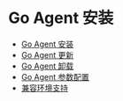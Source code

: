 # Go Agent 安装
<ul>
          <li><a href="/agent/go/Goinstall.html">Go Agent 安装</a></li>
          <li><a href="/agent/go/GoAgentupdate.html">Go Agent 更新</a></li>
          <li><a href="/agent/go/Gouninstall.html">Go Agent 卸载</a></li>
          <li><a href="/agent/go/Goconfig_help.html">Go Agent 参数配置</a></li>
          <li><a href="/agent/go/GoSupport_help.html">兼容环境支持</a></li>
        </ul>